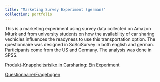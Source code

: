 ```yaml
---
title: "Marketing Survey Experiment (german)"
collection: portfolio
---
```


This is a marketing experiment using survey data collected on Amazon Mturk and from university students on how the availability of car sharing vechicles influences the readyness to use this transportation option. The questionnaire was designed in SoSciSurvey in both english and german. Participants come from the US and Germany. The analysis was done in SPSS.

[Produkt-Knappheitsrisiko in Carsharing: Ein Experiment](https://gzhelev2020.github.io/files/carsharing.pdf)

[Questionnaire/Fragebogen](https://gzhelev2020.github.io/files/carsharing.pdf)
